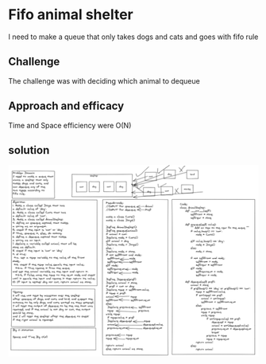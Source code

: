 # Fifo animal shelter

I need to make a queue that only takes dogs and cats and goes with fifo rule

## Challenge

The challenge was with deciding which animal to dequeue

## Approach and efficacy

Time and Space efficiency were O(N)

## solution

![White_Board](/Assets/shelter_whiteboard.png)
